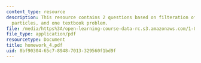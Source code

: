 ```yaml
---
content_type: resource
description: This resource contains 2 questions based on filteration of spherical
  particles, and one textbook problem.
file: /media/https%3A/open-learning-course-data-rc.s3.amazonaws.com/1-85-water-and-wastewater-treatment-engineering-spring-2006/8bf9030465c789487013329560f1bd9f_homework_4.pdf
file_type: application/pdf
resourcetype: Document
title: homework_4.pdf
uid: 8bf90304-65c7-8948-7013-329560f1bd9f
---
```


